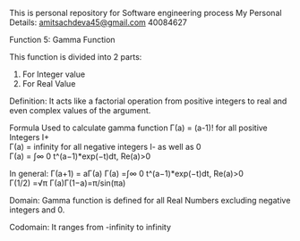 This is personal repository for Software engineering process
My Personal Details: amitsachdeva45@gmail.com 40084627

Function 5: Gamma Function

This function is divided into 2 parts:
1) For Integer value
2) For Real Value

Definition: It acts like a factorial operation from positive integers to real and even complex values of the argument.

Formula Used to calculate gamma function
Γ(a) = (a-1)! for all positive Integers I+  
Γ(a) = infinity for all negative integers I- as well as 0  
Γ(a) = ∫∞ 0 t^(a−1)*exp(−t)dt, Re(a)>0  
  
In general:
Γ(a+1) = aΓ(a)
Γ(a) =∫∞ 0 t^(a−1)*exp(−t)dt, Re(a)>0  
Γ(1/2) =√π
Γ(a)Γ(1−a)=π/sin(πa)
          
Domain:
Gamma function is defined for all Real Numbers excluding negative integers and 0.

Codomain:
It ranges from -infinity to infinity







